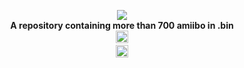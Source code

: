 <p align="center">
	<a href="https://github.com/GrewdonGaming21/AmiiboGhost"><img src="https://github.com/GrewdonGaming21/AmiiboGhost/blob/master/banner.jpg"></a><br>
	<b>A repository containing more than 700 amiibo in .bin</b><br>
</a>
	<a href="https://github.com/Ghost0159/AmiiboGhost" style="padding-left: 5px; padding-right: 5px;">
		<img src="https://img.shields.io/badge/Compatible_with:-Wumiibo,_N2elite_(Amiiqo),_Amii_spoofer, AmiiGhost,_emuiibo-blue.svg" height="20">
	<br/>
</a>
	<a href="https://github.com/Ghost0159/AmiiboGhost" style="padding-left: 5px; padding-right: 5px;">
		<img src="https://img.shields.io/badge/a_simple_repository_containing_more_than-700_amiibo_in_.bin-red.svg" height="20">
</p>

